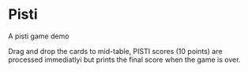 # Pisti
A pisti game demo

Drag and drop the cards to mid-table, PISTI scores (10 points) are processed immediatlyi but prints the final score when the game is over.
